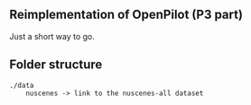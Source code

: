 Reimplementation of OpenPilot (P3 part)
---

Just a short way to go.

## Folder structure

```
./data
    nuscenes -> link to the nuscenes-all dataset
```
